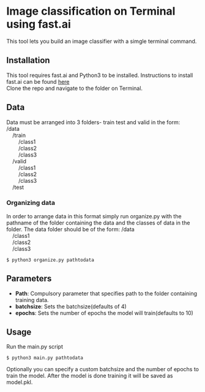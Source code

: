 # Image classification on Terminal using fast.ai 

This tool lets you build an image classifier with a simgle terminal command. 

## Installation

This tool requires fast.ai and Python3 to be installed. Instructions to install fast.ai can be found [here](https://docs.fast.ai/install.html)
<br>
Clone the repo and navigate to the folder on Terminal. 

## Data

Data must be arranged into 3 folders- train test and valid in the form:
<br>
/data<br>
&nbsp;&nbsp;&nbsp;&nbsp;/train<br>
&nbsp;&nbsp;&nbsp;&nbsp;&nbsp;&nbsp;&nbsp;&nbsp;/class1<br>
&nbsp;&nbsp;&nbsp;&nbsp;&nbsp;&nbsp;&nbsp;&nbsp;/class2<br>
&nbsp;&nbsp;&nbsp;&nbsp;&nbsp;&nbsp;&nbsp;&nbsp;/class3<br>
&nbsp;&nbsp;&nbsp;&nbsp;/valid<br>
&nbsp;&nbsp;&nbsp;&nbsp;&nbsp;&nbsp;&nbsp;&nbsp;/class1<br>
&nbsp;&nbsp;&nbsp;&nbsp;&nbsp;&nbsp;&nbsp;&nbsp;/class2<br>
&nbsp;&nbsp;&nbsp;&nbsp;&nbsp;&nbsp;&nbsp;&nbsp;/class3<br>
&nbsp;&nbsp;&nbsp;&nbsp;/test <br>

### Organizing data
In order to arrange data in this format simply run organize.py with the pathname of the folder containing the data and the classes of data in the folder. The data folder should be of the form:
/data<br>
&nbsp;&nbsp;&nbsp;&nbsp;/class1<br>
&nbsp;&nbsp;&nbsp;&nbsp;/class2<br>
&nbsp;&nbsp;&nbsp;&nbsp;/class3<br>

```
$ python3 organize.py pathtodata

```

## Parameters

* **Path**: Compulsory parameter that specifies path to the folder containing training data.
* **batchsize**: Sets the batchsize(defaults of 4)
* **epochs**: Sets the number of epochs the model will train(defaults to 10)



## Usage

Run the main.py script

```
$ python3 main.py pathtodata 

```

Optionally you can specify a custom batchsize and the number of epochs to train the model. After the model is done training it will be saved as model.pkl. 
